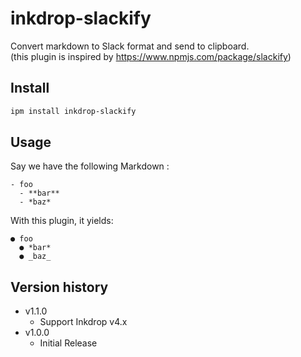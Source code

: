 # inkdrop-slackify
Convert markdown to Slack format and send to clipboard.  
(this plugin is inspired by https://www.npmjs.com/package/slackify)

## Install

```sh
ipm install inkdrop-slackify
```

## Usage

Say we have the following Markdown :

```
- foo
  - **bar**
  - *baz*
```

With this plugin, it yields:

```
● foo
  ● ​*bar*​
  ● ​_baz_​
```

## Version history
- v1.1.0
  - Support Inkdrop v4.x 
- v1.0.0 
  - Initial Release



